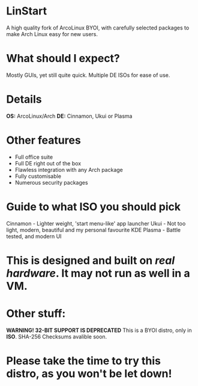 # LinStart
A high quality fork of ArcoLinux BYOI, with carefully selected packages to make Arch Linux easy for new users.

# What should I expect?
Mostly GUIs, yet still quite quick. Multiple DE ISOs for ease of use.

# Details
**OS:** ArcoLinux/Arch
**DE:** Cinnamon, Ukui or Plasma

# Other features
- Full office suite
- Full DE right out of the box
- Flawless integration with any Arch package
- Fully customisable
- Numerous security packages

# Guide to what ISO you should pick

Cinnamon - Lighter weight, 'start menu-like' app launcher
Ukui - Not too light, modern, beautiful and my personal favourite
KDE Plasma - Battle tested, and modern UI

# This is designed and built on *real hardware*. It may not run as well in a VM.

# Other stuff:
**WARNING! 32-BIT SUPPORT IS DEPRECATED**
This is a BYOI distro, only in **ISO**. SHA-256 Checksums avalible soon.

# Please take the time to try this distro, as you won't be let down!
